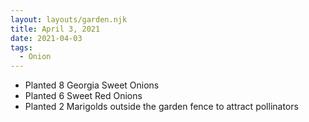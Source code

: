 ```yaml
---
layout: layouts/garden.njk
title: April 3, 2021
date: 2021-04-03
tags:
  - Onion
---
```

* Planted 8 Georgia Sweet Onions
* Planted 6 Sweet Red Onions
* Planted 2 Marigolds outside the garden fence to attract pollinators